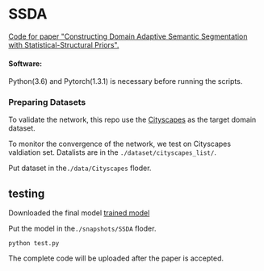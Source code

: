# SSDA
[Code for paper "Constructing Domain Adaptive Semantic Segmentation with Statistical-Structural Priors".](https://github.com/PebbleH/SSDA)



#### Software:
Python(3.6) and Pytorch(1.3.1) is necessary before running the scripts. 



### Preparing Datasets

To validate the network, this repo use the  [Cityscapes]() as the target domain dataset.

To monitor the convergence of the network, we test on Cityscapes valdiation set.
Datalists are in the ```./dataset/cityscapes_list/```.

Put dataset in the`./data/Cityscapes` floder.




## testing

Downloaded the final model  [trained model](https://drive.google.com/file/d/13-zTdC_kS-O0roi7gjYCSPlN1jsqgSPO/view?usp=sharing)

Put the model in the`./snapshots/SSDA` floder.

```
python test.py
```



The complete code will be uploaded after the paper is accepted.

